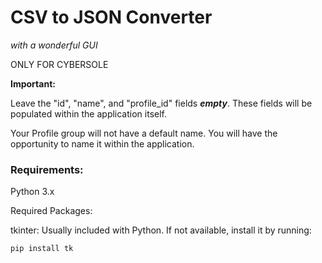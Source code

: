 #  **CSV to JSON Converter** 
_with a wonderful GUI_

ONLY FOR CYBERSOLE


**Important:**


Leave the "id", "name", and "profile_id" fields **_empty_**. These fields will be populated within the application itself.

Your Profile group will not have a default name. You will have the opportunity to name it within the application.









	
###  **Requirements:**





Python 3.x

Required Packages:

tkinter: Usually included with Python. If not available, install it by running:


	pip install tk
